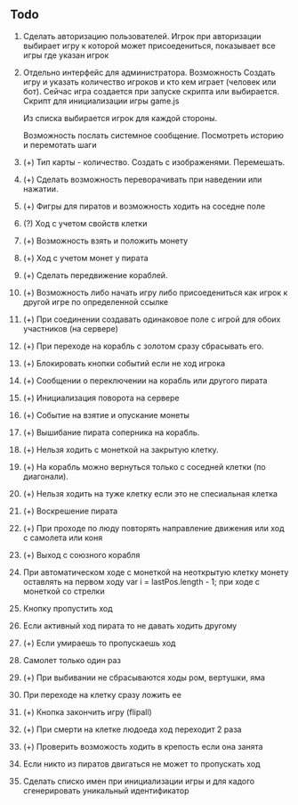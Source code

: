 ﻿## Todo
1. Cделать авторизацию пользователей.
    Игрок при авторизации выбирает игру к которой может присоедениться, показывает все игры где указан игрок

1. Отдельно интерфейс для администратора. 
    Возможность Создать игру и указать количество игроков и кто кем играет (человек или бот). Сейчас игра создается при запуске скрипта или выбирается.
    Скрипт для инициализации игры game.js
        
    Из списка выбирается игрок для каждой стороны.

    Возможность послать системное сообщение. Посмотреть историю и перемотать шаги    

1. (+) Тип карты - количество. Создать с изображенями. Перемешать. 
1. (+) Сделать возможность переворачивать при наведении или нажатии.
1. (+) Фигры для пиратов и возможность ходить на соседне поле
1. (?) Ход с учетом свойств клетки
1. (+) Возможность взять и положить монету
1. (+) Ход с учетом монет у пирата

1. (+) Сделать передвижение кораблей. 
1. (+) Возможность либо начать игру либо присоедениться как игрок к другой игре по определенной ссылке 
1. (+) При соединении создавать одинаковое поле с игрой для обоих участников (на сервере)
1. (+) При переходе на корабль с золотом сразу сбрасывать его.
1. (+) Блокировать кнопки событий если не ход игрока
1. (+) Сообщении о переключении на корабль или другого пирата    
1. (+) Инициализация поворота на сервере
1. (+) Событие на взятие и опускание монеты
1. (+) Вышибание пирата соперника на корабль.
1. (+) Нельзя ходить с монеткой на закрытую клетку.
1. (+) На корабль можно вернуться только с соседней клетки (по диагонали).
1. (+) Нельзя ходить на туже клетку если это не спесиальная клетка

1. (+) Воскрешение пирата
1. (+) При проходе по люду повторять направление движения или ход с самолета или коня

1. (+) Выход с союзного корабля

1. При автоматическом ходе с монеткой на неоткрытую клетку монету оставлять на первом ходу
    var i = lastPos.length - 1; при ходе с монеткой со стрелки

2. Кнопку пропустить ход
2. Если активный ход пирата то не давать ходить другому
2. (+) Если умираешь то пропускаешь ход
2. Самолет только один раз
2. (+) При выбивании не сбрасываются ходы ром, вертушки, яма
2. При переходе на клетку сразу ложить ее
2. (+) Кнопка закончить игру (flipall)

3. (+) При смерти на клетке людоеда ход переходит 2 раза
3. (+) Проверить возможость ходить в крепость если она занята

3. Если никто из пиратов двигаться не может то пропускать ход
3. Сделать списко имен при инициализации игры и для кадого сгенерировать уникальный идентификатор 
